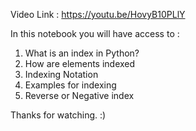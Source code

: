 Video Link : https://youtu.be/HovyB10PLlY

In this notebook you will have access to :

1)	What is an index in Python?
2)	How are elements indexed
3)	Indexing Notation
4)	Examples for indexing 
5)	Reverse or Negative index

Thanks for watching. :)
